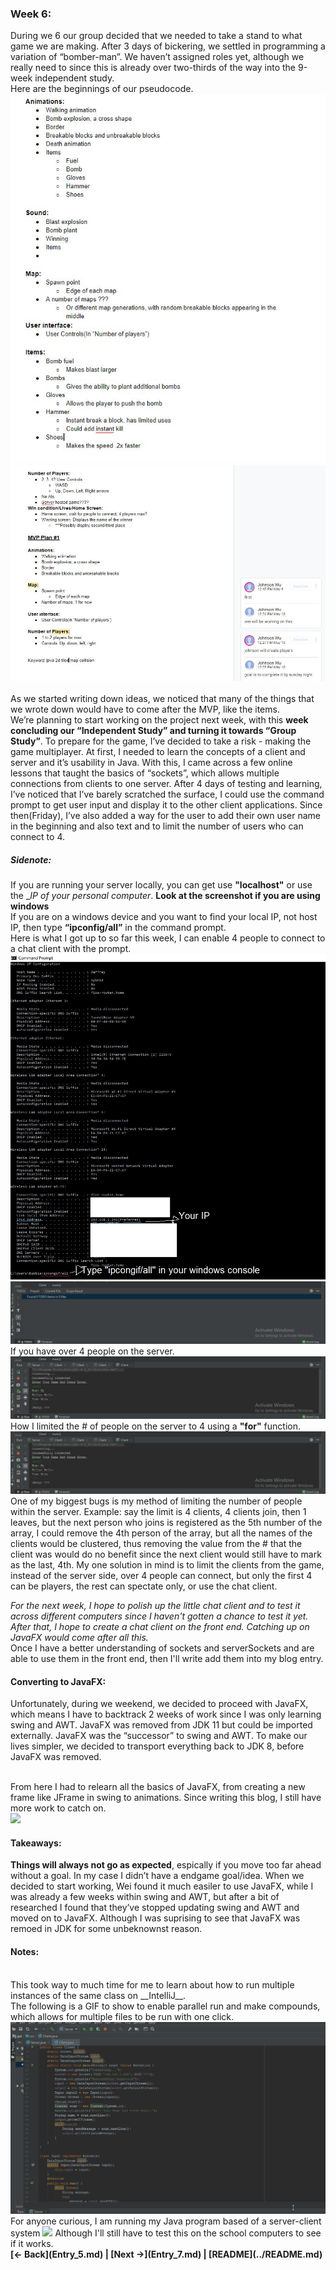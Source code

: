 ### Week 6:
During we 6 our group decided that we needed to take a stand to what game we are making. After 3 days of bickering, we settled in programming a variation of “bomber-man”. We haven’t assigned roles yet, although we really need to since this is already over two-thirds of the way into the 9-week independent study.
<br>
Here are the beginnings of our pseudocode.<br>
<img src = "https://raw.githubusercontent.com/Jeffreyg2240/Independent-Study-Java/master/images/psu1.JPG">
<img src = "https://raw.githubusercontent.com/Jeffreyg2240/Independent-Study-Java/master/images/psu2.JPG">
<br><br>
As we started writing down ideas, we noticed that many of the things that we wrote down would have to come after the MVP, like the items.
<br>
We’re planning to start working on the project next week, with this __week concluding our “Independent Study” and turning it towards “Group Study”__. To prepare for the game, I’ve decided to take a risk - making the game multiplayer. At first, I needed to learn the concepts of a client and server and it’s usability in Java. With this, I came across a few online lessons that taught the basics of “sockets”, which allows multiple connections from clients to one server. After 4 days of testing and learning, I’ve noticed that I’ve barely scratched the surface, I could use the command prompt to get user input and display it to the other client applications. Since then(Friday), I’ve also added a way for the user to add their own user name in the beginning and also text and to limit the number of users who can connect to 4.



##### Sidenote:
If you are running your server locally, you can get use __"localhost"__ or use the __IP of your personal computer_. **Look at the screenshot if you are using windows**<br>
If you are on a windows device and you want to find your local IP, not host IP, then type __“ipconfig/all”__ in the command prompt.<br>
Here is what I got up to so far this week, I can enable 4 people to connect to a chat client with the prompt.
<img src = "https://raw.githubusercontent.com/Jeffreyg2240/Independent-Study-Java/master/images/ipcongif.JPG">
<br>
<img src = "https://raw.githubusercontent.com/Jeffreyg2240/Independent-Study-Java/master/images/server-client%20chat.gif">
<br>If you have over 4 people on the server.
<img src = "https://raw.githubusercontent.com/Jeffreyg2240/Independent-Study-Java/master/images/Limit.gif">
<br>How I limited the # of people on the server to 4 using a __"for"__ function.
<img src = "https://raw.githubusercontent.com/Jeffreyg2240/Independent-Study-Java/master/images/howlim.gif">
<br>One of my biggest bugs is my method of limiting the number of people within the server. Example: say the limit is 4 clients, 4 clients join, then 1 leaves, but the next person who joins is registered as the 5th number of the array, I could remove the 4th person of the array, but all the names of the clients would be clustered, thus removing the value from the # that the client was would do no benefit since the next client would still have to mark as the last, 4th. My one solution in mind is to limit the clients from the game, instead of the server side, over 4 people can connect, but only the first 4 can be players, the rest can spectate only, or use the chat client.


*For the next week, I hope to polish up the little chat client and to test it across different computers since I haven't gotten a chance to test it yet. After that, I hope to create a chat client on the front end. Catching up on JavaFX would come after all this.*
<br>Once I have a better understanding of sockets and serverSockets and are able to use them in the front end, then I'll write add them into my blog entry.
<br>

#### Converting to JavaFX:

Unfortunately, during we weekend, we decided to proceed with JavaFX, which means I have to backtrack 2 weeks of work since I was only learning swing and AWT. JavaFX was removed from JDK 11 but could be imported externally. JavaFX was the “successor” to swing and AWT. To make our lives simpler, we decided to transport everything back to JDK 8, before JavaFX was removed.


<br>From here I had to relearn all the basics of JavaFX, from creating a new frame like JFrame in swing to animations. Since writing this blog, I still have more work to catch on. 
<br><img src = "https://scontent-lga3-1.xx.fbcdn.net/v/t1.15752-9/s2048x2048/60384231_2325709027452249_3926603296940228608_n.jpg?_nc_cat=100&_nc_ht=scontent-lga3-1.xx&oh=c9a2f31e53b85173070494663debeb6b&oe=5D6B1744" width = "900px">


#### Takeaways:
__Things will always not go as expected__, espically if you move too far ahead without a goal. In my case I didn’t have a endgame goal/idea. When we decided to start working, Wei found it much easiler to use JavaFX, while I was already a few weeks within swing and AWT, but after a bit of researched I found that they’ve stopped updating swing and AWT and moved on to JavaFX. Although I was suprising to see that JavaFX was remoed in JDK for some unbeknownst reason.

####  Notes:

<br>
This took way to much time for me to learn about how to run multiple instances of the same class on __IntelliJ__.
<br>The following is a GIF to show to enable parallel run and make compounds, which allows for multiple files to be run with one click.
<img src = "https://raw.githubusercontent.com/Jeffreyg2240/Independent-Study-Java/master/images/multi-inst.gif">
<br>
For anyone curious, I am running my Java program based of a server-client system
<img src="https://upload.wikimedia.org/wikipedia/commons/thumb/c/c9/Client-server-model.svg/1200px-Client-server-model.svg.png">
Although I'll still have to test this on the school computers to see if it works.

<br>
<b>[&larr; Back](Entry_5.md)  | [Next &rarr;](Entry_7.md) | [README](../README.md)</b>